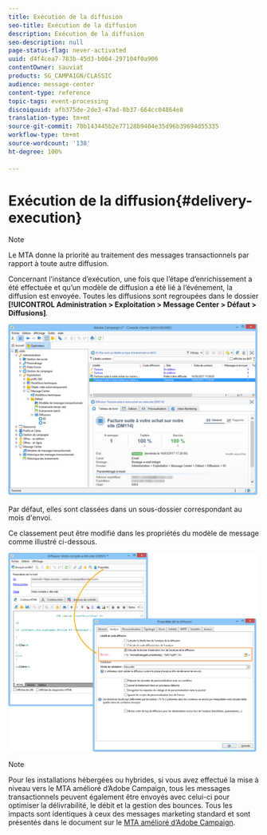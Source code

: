 ```yaml
---
title: Exécution de la diffusion
seo-title: Exécution de la diffusion
description: Exécution de la diffusion
seo-description: null
page-status-flag: never-activated
uuid: d4f4cea7-783b-45d3-b004-297104f0a906
contentOwner: sauviat
products: SG_CAMPAIGN/CLASSIC
audience: message-center
content-type: reference
topic-tags: event-processing
discoiquuid: afb375de-2de3-47ad-8b37-664cc04864e8
translation-type: tm+mt
source-git-commit: 70b143445b2e77128b9404e35d96b39694d55335
workflow-type: tm+mt
source-wordcount: '138'
ht-degree: 100%

---
```



# Exécution de la diffusion{#delivery-execution}

>[!NOTE]
>
>Le MTA donne la priorité au traitement des messages transactionnels par rapport à toute autre diffusion.

Concernant l’instance d’exécution, une fois que l’étape d’enrichissement a été effectuée et qu’un modèle de diffusion a été lié à l’événement, la diffusion est envoyée. Toutes les diffusions sont regroupées dans le dossier **[!UICONTROL Administration > Exploitation > Message Center > Défaut > Diffusions]**.

![](assets/messagecenter_deliveries_execinstances_001.png)

Par défaut, elles sont classées dans un sous-dossier correspondant au mois d&#39;envoi.

Ce classement peut être modifié dans les propriétés du modèle de message comme illustré ci-dessous.

![](assets/messagecenter_deliveries_properties_001.png)

>[!NOTE]
>
>Pour les installations hébergées ou hybrides, si vous avez effectué la mise à niveau vers le MTA amélioré d’Adobe Campaign, tous les messages transactionnels peuvent également être envoyés avec celui-ci pour optimiser la délivrabilité, le débit et la gestion des bounces. Tous les impacts sont identiques à ceux des messages marketing standard et sont présentés dans le document sur le [MTA amélioré d’Adobe Campaign](https://helpx.adobe.com/fr/campaign/kb/acc-campaign-enhanced-mta.html).